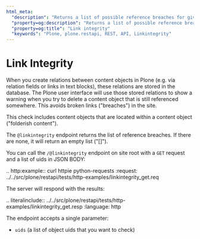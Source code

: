```yaml
---
html_meta:
  "description": "Returns a list of possible reference breaches for given objects."
  "property=og:description": "Returns a list of possible reference breaches for given objects."
  "property=og:title": "Link integrity"
  "keywords": "Plone, plone.restapi, REST, API, Linkintegrity"
---
```


# Link Integrity

When you create relations between content objects in Plone (e.g. via relation fields or links in text blocks), these relations are stored in the database.
The Plone user interface will use those stored relations to show a warning when you try to delete a content object that is still referenced somewhere.
This avoids broken links ("breaches") in the site.

This check includes content objects that are located within a content object ("folderish content").

The `@linkintegrity` endpoint returns the list of reference breaches. If there are none, it will return an empty list ("[]").

You can call the `/@linkintegrity` endpoint on site root with a `GET` request and a list of uids in JSON BODY:

..  http:example:: curl httpie python-requests
    :request: ../../src/plone/restapi/tests/http-examples/linkintegrity_get.req

The server will respond with the results:

.. literalinclude:: ../../src/plone/restapi/tests/http-examples/linkintegrity_get.resp
   :language: http

The endpoint accepts a single parameter:

  - ``uids`` (a list of object uids that you want to check)
